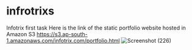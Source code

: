 # infrotrixs
Infotrix first task 
Here is the link of the static portfolio website hosted in Amazon S3
https://s3.ap-south-1.amazonaws.com/infotrix.com/portfolio.html
![Screenshot (226)](https://github.com/manikantasampangi/infrotrixs/assets/136771900/51be4f36-5577-4617-9320-087c53b85622)
